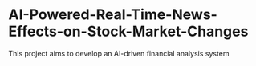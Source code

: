 # AI-Powered-Real-Time-News-Effects-on-Stock-Market-Changes
This project aims to develop an AI-driven financial analysis system
